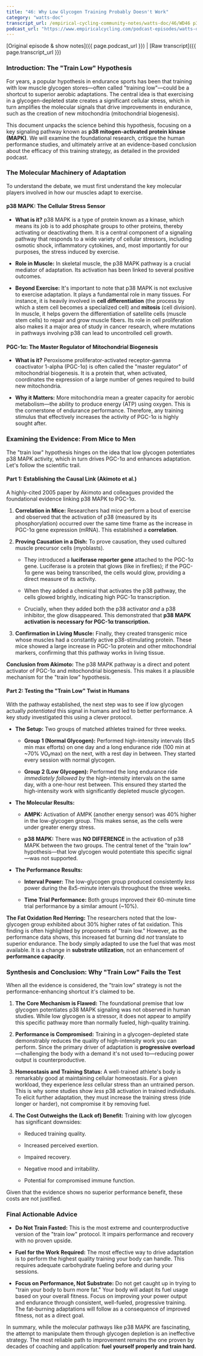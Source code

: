 ```yaml
---
title: "46: Why Low Glycogen Training Probably Doesn't Work"
category: "watts-doc"
transcript_url: /empirical-cycling-community-notes/watts-doc/46/WD46 p38 mapk (transcribed on 07-Aug-2025 14-41-35).txt
podcast_url: "https://www.empiricalcycling.com/podcast-episodes/watts-doc-46-why-low-glycogen-training-probably-doesnt-work"
---
```


[Original episode & show notes]({{ page.podcast_url }})   \|   [Raw transcript]({{ page.transcript_url }})

### Introduction: The "Train Low" Hypothesis

For years, a popular hypothesis in endurance sports has been that training with low muscle glycogen stores—often called "training low"—could be a shortcut to superior aerobic adaptations. The central idea is that exercising in a glycogen-depleted state creates a significant cellular stress, which in turn amplifies the molecular signals that drive improvements in endurance, such as the creation of new mitochondria (mitochondrial biogenesis).

This document unpacks the science behind this hypothesis, focusing on a key signaling pathway known as **p38 mitogen-activated protein kinase (MAPK)**. We will examine the foundational research, critique the human performance studies, and ultimately arrive at an evidence-based conclusion about the efficacy of this training strategy, as detailed in the provided podcast.

### The Molecular Machinery of Adaptation

To understand the debate, we must first understand the key molecular players involved in how our muscles adapt to exercise.

#### p38 MAPK: The Cellular Stress Sensor

-   **What is it?** p38 MAPK is a type of protein known as a kinase, which means its job is to add phosphate groups to other proteins, thereby activating or deactivating them. It is a central component of a signaling pathway that responds to a wide variety of cellular stressors, including osmotic shock, inflammatory cytokines, and, most importantly for our purposes, the stress induced by exercise.
    
-   **Role in Muscle:** In skeletal muscle, the p38 MAPK pathway is a crucial mediator of adaptation. Its activation has been linked to several positive outcomes.
    
-   **Beyond Exercise:** It's important to note that p38 MAPK is not exclusive to exercise adaptation. It plays a fundamental role in many tissues. For instance, it is heavily involved in **cell differentiation** (the process by which a stem cell becomes a specialized cell) and **mitosis** (cell division). In muscle, it helps govern the differentiation of satellite cells (muscle stem cells) to repair and grow muscle fibers. Its role in cell proliferation also makes it a major area of study in cancer research, where mutations in pathways involving p38 can lead to uncontrolled cell growth.
    

#### PGC-1α: The Master Regulator of Mitochondrial Biogenesis

-   **What is it?** Peroxisome proliferator-activated receptor-gamma coactivator 1-alpha (PGC-1α) is often called the "master regulator" of mitochondrial biogenesis. It is a protein that, when activated, coordinates the expression of a large number of genes required to build new mitochondria.
    
-   **Why it Matters:** More mitochondria mean a greater capacity for aerobic metabolism—the ability to produce energy (ATP) using oxygen. This is the cornerstone of endurance performance. Therefore, any training stimulus that effectively increases the activity of PGC-1α is highly sought after.
    

### Examining the Evidence: From Mice to Men

The "train low" hypothesis hinges on the idea that low glycogen potentiates p38 MAPK activity, which in turn drives PGC-1α and enhances adaptation. Let's follow the scientific trail.

#### Part 1: Establishing the Causal Link (Akimoto et al.)

A highly-cited 2005 paper by Akimoto and colleagues provided the foundational evidence linking p38 MAPK to PGC-1α.

1.  **Correlation in Mice:** Researchers had mice perform a bout of exercise and observed that the activation of p38 (measured by its phosphorylation) occurred over the same time frame as the increase in PGC-1α gene expression (mRNA). This established a **correlation**.
    
2.  **Proving Causation in a Dish:** To prove causation, they used cultured muscle precursor cells (myoblasts).
    
    -   They introduced a **luciferase reporter gene** attached to the PGC-1α gene. Luciferase is a protein that glows (like in fireflies); if the PGC-1α gene was being transcribed, the cells would glow, providing a direct measure of its activity.
        
    -   When they added a chemical that activates the p38 pathway, the cells glowed brightly, indicating high PGC-1α transcription.
        
    -   Crucially, when they added both the p38 activator _and_ a p38 inhibitor, the glow disappeared. This demonstrated that **p38 MAPK activation is necessary for PGC-1α transcription.**
        
3.  **Confirmation in Living Muscle:** Finally, they created transgenic mice whose muscles had a constantly active p38-stimulating protein. These mice showed a large increase in PGC-1α protein and other mitochondrial markers, confirming that this pathway works in living tissue.
    

**Conclusion from Akimoto:** The p38 MAPK pathway is a direct and potent activator of PGC-1α and mitochondrial biogenesis. This makes it a plausible mechanism for the "train low" hypothesis.

#### Part 2: Testing the "Train Low" Twist in Humans

With the pathway established, the next step was to see if low glycogen actually _potentiated_ this signal in humans and led to better performance. A key study investigated this using a clever protocol.

-   **The Setup:** Two groups of matched athletes trained for three weeks.
    
    -   **Group 1 (Normal Glycogen):** Performed high-intensity intervals (8x5 min max efforts) on one day and a long endurance ride (100 min at ~70% VO₂max) on the next, with a rest day in between. They started every session with normal glycogen.
        
    -   **Group 2 (Low Glycogen):** Performed the long endurance ride _immediately followed by_ the high-intensity intervals on the same day, with a one-hour rest between. This ensured they started the high-intensity work with significantly depleted muscle glycogen.
        
-   **The Molecular Results:**
    
    -   **AMPK:** Activation of AMPK (another energy sensor) was 40% higher in the low-glycogen group. This makes sense, as the cells were under greater energy stress.
        
    -   **p38 MAPK:** There was **NO DIFFERENCE** in the activation of p38 MAPK between the two groups. The central tenet of the "train low" hypothesis—that low glycogen would potentiate this specific signal—was not supported.
        
-   **The Performance Results:**
    
    -   **Interval Power:** The low-glycogen group produced consistently _less_ power during the 8x5-minute intervals throughout the three weeks.
        
    -   **Time Trial Performance:** Both groups improved their 60-minute time trial performance by a similar amount (~10%).
        

**The Fat Oxidation Red Herring:** The researchers noted that the low-glycogen group exhibited about 30% higher rates of fat oxidation. This finding is often highlighted by proponents of "train low." However, as the performance data shows, this increased fat burning did _not_ translate to superior endurance. The body simply adapted to use the fuel that was most available. It is a change in **substrate utilization**, not an enhancement of **performance capacity**.

### Synthesis and Conclusion: Why "Train Low" Fails the Test

When all the evidence is considered, the "train low" strategy is not the performance-enhancing shortcut it's claimed to be.

1.  **The Core Mechanism is Flawed:** The foundational premise that low glycogen potentiates p38 MAPK signaling was not observed in human studies. While low glycogen is a stressor, it does not appear to amplify this specific pathway more than normally fueled, high-quality training.
    
2.  **Performance is Compromised:** Training in a glycogen-depleted state demonstrably reduces the quality of high-intensity work you can perform. Since the primary driver of adaptation is **progressive overload**—challenging the body with a demand it's not used to—reducing power output is counterproductive.
    
3.  **Homeostasis and Training Status:** A well-trained athlete's body is remarkably good at maintaining cellular homeostasis. For a given workload, they experience _less_ cellular stress than an untrained person. This is why some studies show _less_ p38 activation in trained individuals. To elicit further adaptation, they must increase the training stress (ride longer or harder), not compromise it by removing fuel.
    
4.  **The Cost Outweighs the (Lack of) Benefit:** Training with low glycogen has significant downsides:
    
    -   Reduced training quality.
        
    -   Increased perceived exertion.
        
    -   Impaired recovery.
        
    -   Negative mood and irritability.
        
    -   Potential for compromised immune function.
        

Given that the evidence shows no superior performance benefit, these costs are not justified.

### Final Actionable Advice

-   **Do Not Train Fasted:** This is the most extreme and counterproductive version of the "train low" protocol. It impairs performance and recovery with no proven upside.
    
-   **Fuel for the Work Required:** The most effective way to drive adaptation is to perform the highest quality training your body can handle. This requires adequate carbohydrate fueling before and during your sessions.
    
-   **Focus on Performance, Not Substrate:** Do not get caught up in trying to "train your body to burn more fat." Your body will adapt its fuel usage based on your overall fitness. Focus on improving your power output and endurance through consistent, well-fueled, progressive training. The fat-burning adaptations will follow as a consequence of improved fitness, not as a direct goal.
    

In summary, while the molecular pathways like p38 MAPK are fascinating, the attempt to manipulate them through glycogen depletion is an ineffective strategy. The most reliable path to improvement remains the one proven by decades of coaching and application: **fuel yourself properly and train hard.**